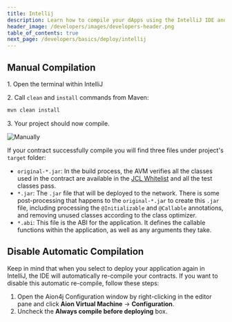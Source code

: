 ```yaml
---
title: Intellij
description: Learn how to compile your dApps using the IntelliJ IDE and the Aion4j plugin. In IntelliJ, each contract is compiled before it is deployed. During your development cycle, it is very unlikely that you will need to manually compile a contract within IntelliJ. However, if you do find the need to compile a contract without deploying it, then follow this process.
header_image: /developers/images/developers-header.png
table_of_contents: true
next_page: /developers/basics/deploy/intellij
---
```


## Manual Compilation

1\. Open the terminal within IntelliJ

2\. Call `clean` and `install` commands from Maven:

```bash
mvn clean install
```

3\. Your project should now compile.

![Manually ](/developers/basics/compile/images/intellij-compile.gif)

If your contract successfully compile you will find three files under project's `target` folder:

- `original-*.jar`: In the build process, the AVM verifies all the classes used in the contract are available in the [JCL Whitelist](/developers/fundamentals/jcl-whitelist) and all the test classes pass.  
- `*.jar`: The `.jar` file that will be deployed to the network. There is some post-processing that happens to the `original-*.jar` to create this `.jar` file, including processing the `@Initializable` and `@Callable` annotations, and removing unused classes according to the class optimizer.
- `*.abi`: This file is the ABI for the application. It defines the callable functions within the application, as well as any arguments they take.

## Disable Automatic Compilation

Keep in mind that when you select to deploy your application again in IntelliJ, the IDE will automatically re-compile your contracts. If you want to disable this automatic re-compile, follow these steps:

1. Open the Aion4j Configuration window by right-clicking in the editor pane and click **Aion Virtual Machine** → **Configuration**.
2. Uncheck the **Always compile before deploying** box.
